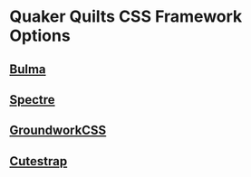 # Quaker Quilts CSS Framework Options

## [Bulma](https://bulma.io/)

## [Spectre](https://picturepan2.github.io/)

## [GroundworkCSS](http://groundworkcss.github.io/groundwork/?url=docs/home)

## [Cutestrap](https://www.cutestrap.com/)
